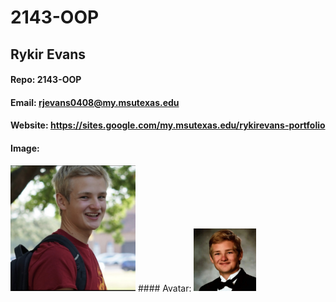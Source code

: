 # 2143-OOP

## Rykir Evans

#### Repo: 2143-OOP
#### Email: rjevans0408@my.msutexas.edu
#### Website: https://sites.google.com/my.msutexas.edu/rykirevans-portfolio
#### Image: 
<img src="https://github.com/RJAE5/2143-OOP/blob/8000ba8014d84ddebdd58b4a54a5563e91023511/IMG_5640.PNG" width="200">
#### Avatar:
<img src="https://github.com/RJAE5/2143-OOP/blob/8000ba8014d84ddebdd58b4a54a5563e91023511/IMG_3253.png" width="100">
